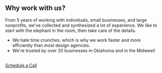 <Import from="/Services.html"></Import>

## Why work with us?

From 5 years of working with individuals, small businesses, and large nonprofits, we've collected and synthesized a lot of experience. We like to start with the elephant in the room, then take care of the details.

- We hate time crunches, which is why we work faster and more efficiently than most design agencies.
- We're trusted by over 20 businesses in Oklahoma and in the Midwest!

<br />

<div class="center"><a class="button" href="/contact">Schedule a Call</a></div>